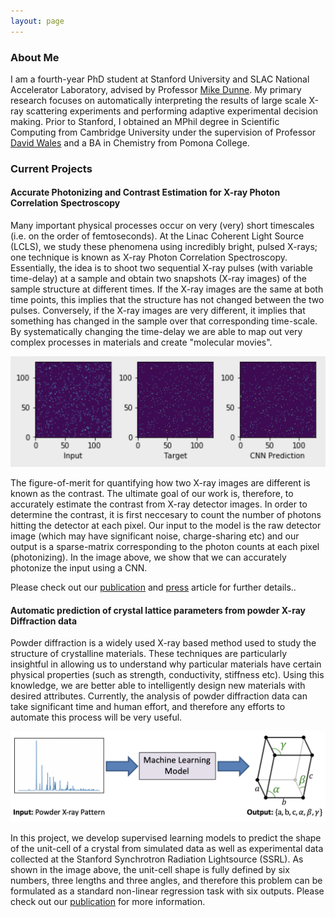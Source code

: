 ```yaml
---
layout: page
---
```

                
### About Me 

I am a fourth-year PhD student at Stanford University and SLAC National Accelerator Laboratory, advised by Professor [Mike Dunne](https://profiles.stanford.edu/Mike-dunne). My primary research focuses on automatically interpreting the results of large scale X-ray scattering experiments and performing adaptive experimental decision making. Prior to Stanford, I obtained an MPhil degree in Scientific Computing from Cambridge University under the supervision of Professor [David Wales](https://www.ch.cam.ac.uk/group/wales/person/dw34) and a BA in Chemistry from Pomona College. 

### Current Projects

#### Accurate Photonizing and Contrast Estimation for X-ray Photon Correlation Spectroscopy

Many important physical processes occur on very (very) short timescales (i.e. on the order of femtoseconds). At the Linac Coherent Light Source (LCLS), we study these phenomena using incredibly bright, pulsed X-rays; one technique is known as X-ray Photon Correlation Spectroscopy. Essentially, the idea is to shoot two sequential X-ray pulses (with variable time-delay) at a sample and obtain two snapshots (X-ray images) of the sample structure at different times. If the X-ray images are the same at both time points, this implies that the structure has not changed between the two pulses. Conversely, if the X-ray images are very different, it implies that something has changed in the sample over that corresponding time-scale. By systematically changing the time-delay we are able to map out very complex processes in materials and create "molecular movies". 

<img src="images/LCLS_CNN.png" width="750"/>

The figure-of-merit for quantifying how two X-ray images are different is known as the contrast. The ultimate goal of our work is, therefore, to accurately estimate the contrast from X-ray detector images. In order to determine the contrast, it is first neccesary to count the number of photons hitting the detector at each pixel. Our input to the model is the raw detector image (which may have significant noise, charge-sharing etc) and our output is a sparse-matrix corresponding to the photon counts at each pixel (photonizing). In the image above, we show that we can accurately photonize the input using a CNN. 


Please check out our [publication](https://aca.scitation.org/doi/10.1063/4.0000161) and [press](https://www6.slac.stanford.edu/news/2022-11-07-artificial-intelligence-deciphers-detector-clouds-accelerate-materials-research) article for further details..

#### Automatic prediction of crystal lattice parameters from powder X-ray Diffraction data

Powder diffraction is a widely used X-ray based method used to study the structure of crystalline materials. These techniques are particularly insightful in allowing us to understand why particular materials have certain physical properties (such as strength, conductivity, stiffness etc). Using this knowledge, we are better able to intelligently design new materials with desired attributes. Currently, the analysis of powder diffraction data can take significant time and human effort, and therefore any efforts to automate this process will be very useful. 

<img src="images/crystal_ML.png" width="750"/>

In this project, we develop supervised learning models to predict the shape of the unit-cell of a crystal from simulated data as well as experimental data collected at the Stanford Synchrotron Radiation Lightsource (SSRL). As shown in the image above, the unit-cell shape is fully defined by six numbers, three lengths and three angles, and therefore this problem can be formulated as a standard non-linear regression task with six outputs. Please check out our [publication](http://scripts.iucr.org/cgi-bin/paper?vb5020) for more information.


